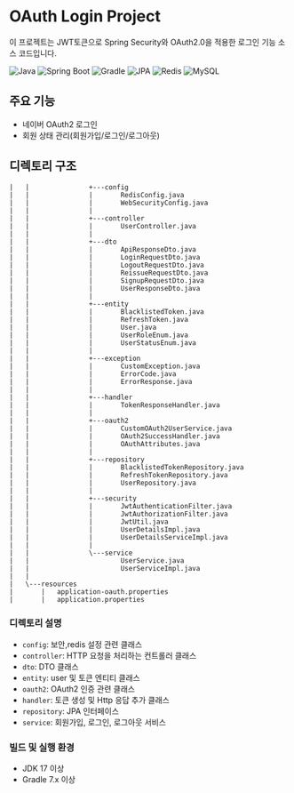 # OAuth Login Project

이 프로젝트는 JWT토큰으로 Spring Security와 OAuth2.0을 적용한 로그인 기능 소스 코드입니다.

![Java](https://img.shields.io/badge/Java-17-ED8B00?style=for-the-badge&logo=java&logoColor=white)
![Spring Boot](https://img.shields.io/badge/Spring_Boot-3.3.5-6DB33F?style=for-the-badge&logo=spring-boot)
![Gradle](https://img.shields.io/badge/Gradle-7.x-02303A?style=for-the-badge&logo=gradle) 
![JPA](https://img.shields.io/badge/JPA-59666C?style=for-the-badge&logo=Hibernate&logoColor=white)
![Redis](https://img.shields.io/badge/redis-%23DD0031.svg?style=for-the-badge&logo=redis&logoColor=white)
![MySQL](https://img.shields.io/badge/mysql-%2300f.svg?style=for-the-badge&logo=mysql&logoColor=white)


## 주요 기능

- 네이버 OAuth2 로그인
- 회원 상태 관리(회원가입/로그인/로그아웃)


## 디렉토리 구조

```
|   |               +---config
|   |               |       RedisConfig.java
|   |               |       WebSecurityConfig.java
|   |               |
|   |               +---controller
|   |               |       UserController.java
|   |               |
|   |               +---dto
|   |               |       ApiResponseDto.java
|   |               |       LoginRequestDto.java
|   |               |       LogoutRequestDto.java
|   |               |       ReissueRequestDto.java
|   |               |       SignupRequestDto.java
|   |               |       UserResponseDto.java
|   |               |
|   |               +---entity
|   |               |       BlacklistedToken.java
|   |               |       RefreshToken.java
|   |               |       User.java
|   |               |       UserRoleEnum.java
|   |               |       UserStatusEnum.java
|   |               |
|   |               +---exception
|   |               |       CustomException.java
|   |               |       ErrorCode.java
|   |               |       ErrorResponse.java
|   |               |
|   |               +---handler
|   |               |       TokenResponseHandler.java
|   |               |
|   |               +---oauth2
|   |               |       CustomOAuth2UserService.java
|   |               |       OAuth2SuccessHandler.java
|   |               |       OAuthAttributes.java
|   |               |
|   |               +---repository
|   |               |       BlacklistedTokenRepository.java
|   |               |       RefreshTokenRepository.java
|   |               |       UserRepository.java
|   |               |
|   |               +---security
|   |               |       JwtAuthenticationFilter.java
|   |               |       JwtAuthorizationFilter.java
|   |               |       JwtUtil.java
|   |               |       UserDetailsImpl.java
|   |               |       UserDetailsServiceImpl.java
|   |               |
|   |               \---service
|   |                       UserService.java
|   |                       UserServiceImpl.java
|   |
|   \---resources
|       |   application-oauth.properties
|       |   application.properties
```

### 디렉토리 설명

- `config`: 보안,redis 설정 관련 클래스
- `controller`: HTTP 요청을 처리하는 컨트롤러 클래스
- `dto`: DTO 클래스
- `entity`: user 및 토큰 엔티티 클래스
- `oauth2`: OAuth2 인증 관련 클래스
- `handler`: 토큰 생성 및 Http 응답 추가 클래스
- `repository`: JPA 인터페이스
- `service`: 회원가입, 로그인, 로그아웃 서비스


### 빌드 및 실행 환경
- JDK 17 이상
- Gradle 7.x 이상